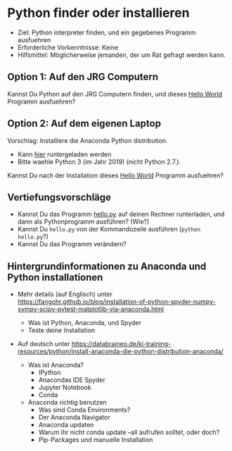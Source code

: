 # Python finder oder installieren

- Ziel: Python interpreter finden, und ein gegebenes Programm ausfuehren
- Erforderliche Vorkenntnisse: Keine
- Hilfsmittel: Möglicherweise jemanden, der um Rat gefragt werden kann.

## Option 1: Auf den JRG Computern

Kannst Du Python auf den JRG Computern finden, und dieses [Hello
World](hello.py) Programm ausfuehren?

## Option 2: Auf dem eigenen Laptop

Vorschlag: Installiere die Anaconda Python distribution.

- Kann [hier](https://www.anaconda.com/distribution/) runtergeladen werden
- Bitte waehle Python 3 (im Jahr 2019) (nicht Python 2.7.).

Kannst Du nach der Installation dieses [Hello World](hello.py) Programm ausfuehren?

## Vertiefungsvorschläge

- Kannst Du das Programm [hello.py](hello.py) auf deinen Rechner
  runterladen, und dann als Pythonprogramm ausführen? (Wie?)
- Kannst Du ``hello.py`` von der Kommandozeile ausführen (``python hello.py``?)
- Kannst Du das Programm verändern?

## Hintergrundinformationen zu Anaconda und Python installationen

- Mehr details (auf Englisch) unter https://fangohr.github.io/blog/installation-of-python-spyder-numpy-sympy-scipy-pytest-matplotlib-via-anaconda.html
  - Was ist Python, Anaconda, und Spyder
  - Teste deine Installation

- Auf deutsch unter https://databraineo.de/ki-training-resources/python/install-anaconda-die-python-distribution-anaconda/
  - Was ist Anaconda?
	- IPython
	- Anacondas IDE Spyder
	- Jupyter Notebook
	- Conda
  - Anaconda richtig benutzen
	- Was sind Conda Environments?
	- Der Anaconda Navigator
	- Anaconda updaten
	- Warum ihr nicht conda update –all aufrufen solltet, oder doch?
	- Pip-Packages und manuelle Installation
